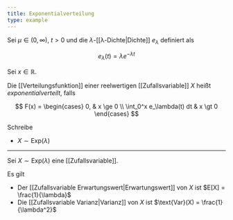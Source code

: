 ```yaml
---
title: Exponentialverteilung
type: example
---
```


Sei $\mu \in (0, \infty)$, $t \gt 0$ und die $\lambda$-[[λ-Dichte|Dichte]] $e_\lambda$ definiert als

$$
	e_\lambda(t) = \lambda e^{-\lambda t}
$$

Sei $x \in \mathbb{R}$.

Die [[Verteilungsfunktion]] einer reelwertigen [[Zufallsvariable]] $X$ heißt *exponentialverteilt*, falls

$$
	F(x) = \begin{cases}
		0, & x \ge 0 \\
		\int_0^x e_\lambda(t) dt & x \gt 0
	\end{cases}
$$

Schreibe
- $X \sim \text{Exp}(\lambda)$

---

Sei $X \sim \text{Exp}(\lambda)$ eine [[Zufallsvariable]].

Es gilt
- Der [[Zufallsvariable Erwartungswert|Erwartungswert]] von $X$ ist $E[X] = \frac{1}{\lambda}$
- Die [[Zufallsvariable Varianz|Varianz]] von $X$ ist $\text{Var}(X) = \frac{1}{\lambda^2}$